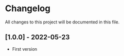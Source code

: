 # Changelog

All changes to this project will be documented in this file.

## [1.0.0] - 2022-05-23

- First version
